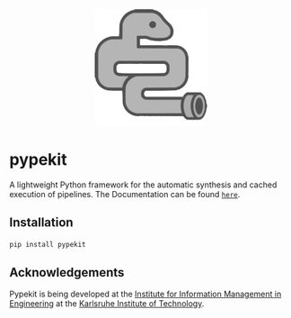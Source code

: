 <div align="center" style="margin-bottom: 0;">
<img src="docs/assets/logo.png" width="200">
</div>

# pypekit

A lightweight Python framework for the automatic synthesis and cached execution of pipelines. The Documentation can be found [`here`](https://pypekit.readthedocs.io/).

## Installation

```bash
pip install pypekit
```

## Acknowledgements

Pypekit is being developed at the [Institute for Information Management in Engineering](https://www.imi.kit.edu/english/index.php) at the [Karlsruhe Institute of Technology](https://www.kit.edu/english/index.php). 